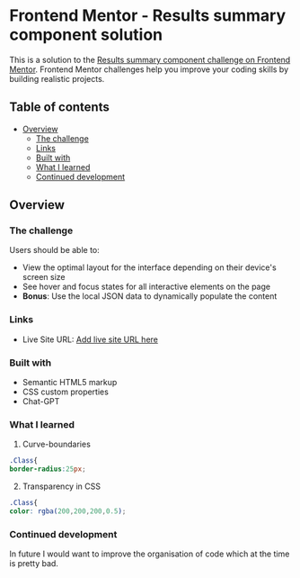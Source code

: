 # Frontend Mentor - Results summary component solution

This is a solution to the [Results summary component challenge on Frontend Mentor](https://www.frontendmentor.io/challenges/results-summary-component-CE_K6s0maV). Frontend Mentor challenges help you improve your coding skills by building realistic projects. 

## Table of contents

- [Overview](#overview)
  - [The challenge](#the-challenge)
  - [Links](#links)
  - [Built with](#built-with)
  - [What I learned](#what-i-learned)
  - [Continued development](#continued-development)
## Overview

### The challenge

Users should be able to:

- View the optimal layout for the interface depending on their device's screen size
- See hover and focus states for all interactive elements on the page
- **Bonus**: Use the local JSON data to dynamically populate the content

### Links

- Live Site URL: [Add live site URL here](https://your-live-site-url.com)

### Built with

- Semantic HTML5 markup
- CSS custom properties
- Chat-GPT

### What I learned

1. Curve-boundaries

```CSS
.Class{
border-radius:25px;
```
2. Transparency in CSS
```CSS
.Class{
color: rgba(200,200,200,0.5);
```


### Continued development

In future I would want to improve the organisation of code which at the time is pretty bad.


